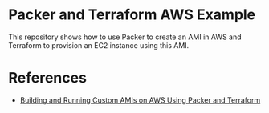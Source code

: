 # Packer and Terraform AWS Example

This repository shows how to use Packer to create an AMI in AWS and Terraform to provision an EC2 instance using this AMI.

# References

- [Building and Running Custom AMIs on AWS Using Packer and Terraform](https://medium.com/@flugel.it/building-and-running-custom-amis-on-aws-using-packer-and-terraform-3db28c968b30)
